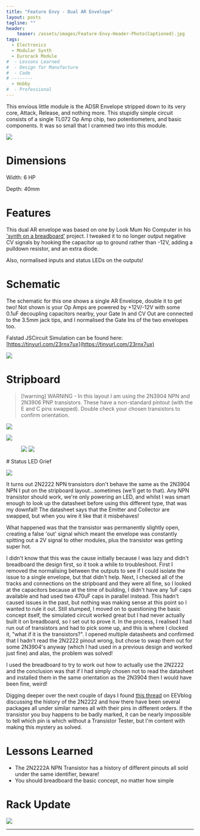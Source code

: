 ```yaml
---
title: "Feature Envy - Dual AR Envelope"
layout: posts
tagline: ""
header:
    teaser: /assets/images/Feature-Envy-Header-Photo(Captioned).jpg
tags:
  - Electronics
  - Modular Synth
  - Eurorack Module
#  - Lessons Learned
#  - Design for Manufacture
#  - Code
# --------
  - Hobby
#  - Professional
---
```


This envious little module is the ADSR Envelope stripped down to its very core, Attack, Release, and nothing more. This stupidly simple circuit consists of a single TL072 Op Amp chip, two potentiometers, and basic components. It was so small that I crammed two into this module.

![](../assets/images/Feature-Envy-Header-Photo(uncaptioned).jpg)

# Dimensions

Width: 6 HP

Depth: 40mm

# Features

This dual AR envelope was based on one by Look Mum No Computer in his ['synth on a breadboard'](https://www.youtube.com/watch?v=GsTGu2V7tcU) project. I tweaked it to no longer output negative CV signals by hooking the capacitor up to ground rather than -12V, adding a pulldown resistor, and an extra diode.

Also, normalised inputs and status LEDs on the outputs!

# Schematic

The schematic for this one shows a single AR Envelope, double it to get two! Not shown is your Op Amps are powered by +12V/-12V with some 0.1uF decoupling capacitors nearby, your Gate In and CV Out are connected to the 3.5mm jack tips, and I normalised the Gate Ins of the two envelopes too.

Falstad JSCircuit Simulation can be found here: [https://tinyurl.com/23rnx7ux](https://tinyurl.com/23rnx7ux)

![](../assets/images/Feature-Envy-Schematic(Single-AR).png)
# Stripboard

>[!warning] WARNING - In this layout I am using the 2N3904 NPN and 2N3906 PNP transistors. These have a non-standard pintout (with the E and C pins swapped). Double check your chosen transistors to confirm orientation. 

![](../assets/images/Feature-Envy-AR-Envelope-Stripboardv1.0.png)

![](../assets/images/Feature%20Envy%20Diagonal%20Front.jpg)
<figure class="half">
    <a href="/assets/images/Feature-Envy-Side-View.jpg"><img src="/assets/images/Feature-Envy-Side-View.jpg"></a>
    <a href="/assets/images/Feature-Envy-Rear.jpg"><img src="/assets/images/Feature-Envy-Rear.jpg"></a>
</figure>
# Status LED Grief

![](../assets/images/Status-LED-Grief.png)

It turns out 2N2222 NPN transistors don't behave the same as the 2N3904 NPN I put on the stripboard layout...sometimes (we'll get to that). Any NPN transistor should work, we're only powering an LED, and whilst I was smart enough to look up the datasheet before using this different type, that was my downfall! The datasheet says that the Emitter and Collector are swapped, but when you wire it like that it misbehaves!

What happened was that the transistor was permanently slightly open, creating a false 'out' signal which meant the envelope was constantly spitting out a 2V signal to other modules, plus the transistor was getting super hot.

I didn't know that this was the cause initially because I was lazy and didn't breadboard the design first, so it took a while to troubleshoot. First I removed the normalising between the outputs to see if I could isolate the issue to a single envelope, but that didn't help. Next, I checked all of the tracks and connections on the stripboard and they were all fine, so I looked at the capacitors because at the time of building, I didn't have any 1uF caps available and had used two 470uF caps in parallel instead. This hadn't caused issues in the past, but nothing was making sense at this point so I wanted to rule it out. Still stumped, I moved on to questioning the basic concept itself, the simulated circuit worked great but I had never actually built it on breadboard, so I set out to prove it. In the process, I realised I had run out of transistors and had to pick some up, and this is where I clocked it, "what if it is the transistors?". I opened multiple datasheets and confirmed that I hadn't read the 2N2222 pinout wrong, but chose to swap them out for some 2N3904's anyway (which I had used in a previous design and worked just fine) and alas, the problem was solved!

I used the breadboard to try to work out how to actually use the 2N2222 and the conclusion was that if I had simply chosen not to read the datasheet and installed them in the same orientation as the 2N3904 then I would have been fine, weird!

Digging deeper over the next couple of days I found [this thread](https://www.eevblog.com/forum/beginners/2n2222a-pins-are-ebc-or-cbe/) on EEVblog discussing the history of the 2N2222 and how there have been several packages all under similar names all with their pins in different orders. If the transistor you buy happens to be badly marked, it can be nearly impossible to tell which pin is which without a Transistor Tester, but I'm content with making this mystery as solved.

# Lessons Learned

- The 2N2222A NPN Transistor has a history of different pinouts all sold under the same identifier, beware!
- You should breadboard the basic concept, no matter how simple

# Rack Update

![](../assets/images/Feature-Envy-Rack-Update.jpg)


***
